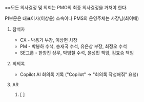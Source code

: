 ==모든 의사결정 및 의뢰는 PMO의 최종 의사결정을 거쳐야 한다.

PI부문은 대표이사(이상윤) 소속이나 PMS의 운영주체는 사장님(최이배)
1. 참석자
	- CX - 박용기 부장, 이상헌 차장
	- PM - 박봉하 수석, 송재국 수석, 유은상 부장, 최정오 수석
	- SE그룹 - 한창진 상무, 박범철 수석, 윤성민 책임, 김효승 책임

2. 회의록
	- Copilot AI 회의록 기록 ("Copilot" -> "회의록 작성해줘" 요청)

3. AR
	1. [ ] 